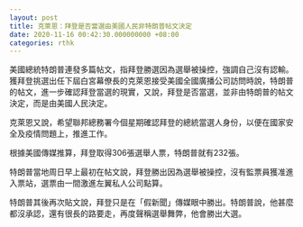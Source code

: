 ```yaml
---
layout: post
title: 克萊恩：拜登是否當選由美國人民非特朗普帖文決定
date: 2020-11-16 00:42:30.000000000 +08:00
categories: rthk
---
```


美國總統特朗普連發多篇帖文，指拜登勝選因為選舉被操控，強調自己沒有認輸。獲拜登挑選出任下屆白宮幕僚長的克萊恩接受美國全國廣播公司訪問時說，特朗普的帖文，進一步確認拜登當選的現實，又說，拜登是否當選，並非由特朗普的帖文決定，而是由美國人民決定。

克萊恩又說，希望聯邦總務署今個星期確認拜登的總統當選人身份，以便在國家安全及疫情問題上，推進工作。

根據美國傳媒推算，拜登取得306張選舉人票，特朗普就有232張。

特朗普當地周日早上最初在帖文說，拜登勝出因為選舉被操控，沒有監票員獲准進入票站，選票由一間激進左翼私人公司點算。

特朗普其後再次貼文說，拜登只是在「假新聞」傳媒眼中勝出。特朗普說，他甚麼都沒承認，還有很長的路要走，再度聲稱選舉舞弊，他會勝出大選。
